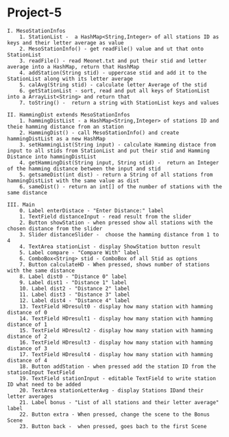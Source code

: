 # Project-5

	I. MesoStationInfos
		1. StationList -  a HashMap<String,Integer> of all stations ID as keys and their letter average as value
		2. MesoStationInfo() - get readFile() value and ut that onto StationList
 		3. readFile() - read Meonet.txt and put their stid and letter average into a HashMap, return that HashMap
 		4. addStation(String stid) - uppercase stid and add it to the StationList along with its letter average
 		5. calAvg(String stid) - calculate letter Average of the stid
 		6. getStationList - sort, read and put all keys of StationList into a ArrayList<String> and return that
 		7. toString() -  return a string with StationList keys and values
	
	II. HammingDist extends MesoStationInfos
		1. hammingDistList - a HashMap<String,Integer> of stations ID and theie hamming distance from an station
		2. HammingDist() - call MesoStationInfo() and create hammingDistList as a new HashMap
		3. setHammingList(String input) - calculate Hamming distace from input to all stids from StationList and put their stid and Hamming Distance into hammingDistList
		4. getHammingDist(String input, String stid) -  return an Integer of the hamming distance between the input and stid
		5. getsameDist(int dist) - return a String of all stations from hammingDistList with the same value as dist
		6. sameDist() - return an int[] of the number of stations with the same distance
		
	III. Main
		0. Label enterDistace - "Enter Distance:" label
		1. TextField distanceInput - read result from the slider
		2. Button showStation - when pressed show all stations with the chosen distance from the slider
		3. Slider distanceSlider -  choose the hamming distance from 1 to 4
		4. TextArea stationList - display ShowStation button result
		5. Label compare - "Compare With" label
		6. ComboBox<String> stid - ComboBox of all Stid as options
		7. Button calculateHD - When pressed, shows number of stations with the same distance
		8. Label dist0 - "Distance 0" label
		9. Label dist1 - "Distance 1" label
		10. Label dist2 - "Distance 2" label
		11. Label dist3 - "Distance 3" label
		12. Label dist4 - "Distance 4" label
		13. TextField HDresult0 - display how many station with hamming distance of 0
		14. TextField HDresult1 - display how many station with hamming distance of 1
		15. TextField HDresult2 - display how many station with hamming distance of 2
		16. TextField HDresult3 - display how many station with hamming distance of 3
		17. TextField HDresult4 - display how many station with hamming distance of 4
		18. Button addStation - when pressed add the station ID from the stationInput TextField
		19. TextField stationInput - editable TextField to write station ID what need to be added
		20. TextArea stationLetterAvg - display Stations IDand their letter averages
		21. Label bonus - "List of all stations and their letter average" label
		22. Button extra - When pressed, change the scene to the Bonus Scene
		23. Button back -  when pressed, goes bach to the first Scene
